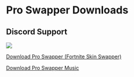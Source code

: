 # Pro Swapper Downloads

## Discord Support
<a href="https://discord.gg/proswapper"><img src="https://discord.com/api/guilds/703033424541384784/widget.png?style=banner2"></a>

[Download Pro Swapper (Fortnite Skin Swapper) ](https://linkvertise.com/86737/proswapper)

[Download Pro Swapper Music ](https://linkvertise.com/86737/proswappermusic)
